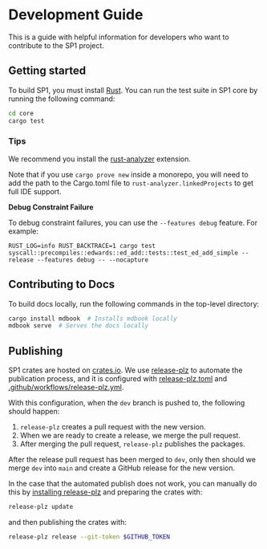 # Development Guide

This is a guide with helpful information for developers who want to contribute to the SP1 project.

## Getting started

To build SP1, you must install [Rust](https://www.rust-lang.org/tools/install). You can run the test suite in SP1 core by running the following command:

```bash
cd core
cargo test
```

### Tips

We recommend you install the [rust-analyzer](https://marketplace.visualstudio.com/items?itemName=rust-lang.rust-analyzer) extension.

Note that if you use `cargo prove new` inside a monorepo, you will need to add the path to the Cargo.toml file to `rust-analyzer.linkedProjects` to get full IDE support.

**Debug Constraint Failure**

To debug constraint failures, you can use the `--features debug` feature. For example:

```
RUST_LOG=info RUST_BACKTRACE=1 cargo test syscall::precompiles::edwards::ed_add::tests::test_ed_add_simple --release --features debug -- --nocapture
```

## Contributing to Docs

To build docs locally, run the following commands in the top-level directory:

```bash
cargo install mdbook  # Installs mdbook locally
mdbook serve  # Serves the docs locally
```

## Publishing

SP1 crates are hosted on [crates.io](https://crates.io/search?q=sp1). We use
[release-plz](https://release-plz.ieni.dev/) to automate the publication process, and it is configured
with [release-plz.toml](./release-plz.toml) and [.github/workflows/release-plz.yml](./.github/workflows/release-plz.yml).

With this configuration, when the `dev` branch is pushed to, the following should happen:

1. `release-plz` creates a pull request with the new version.
2. When we are ready to create a release, we merge the pull request.
3. After merging the pull request, `release-plz` publishes the packages.

After the release pull request has been merged to `dev`, only then should we merge `dev` into `main`
and create a GitHub release for the new version.

In the case that the automated publish does not work, you can manually do this by [installing
release-plz](https://release-plz.ieni.dev/docs/usage/installation) and preparing the crates with:

```bash
release-plz update
```

and then publishing the crates with:

```bash
release-plz release --git-token $GITHUB_TOKEN
```
